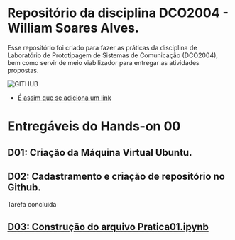 # Repositório da disciplina DCO2004 - William Soares Alves.
Esse repositório foi criado para fazer as práticas da disciplina de Laboratório de Prototipagem de Sistemas de Comunicação (DCO2004), bem como servir de meio viabilizador para entregar as atividades propostas. 

![GITHUB](https://kanbanize.com/blog/wp-content/uploads/2014/11/GitHub.jpg)
* [É assim que se adiciona um link](https://www.youtube.com/watch?v=bpOSxM0rNPM) 

# Entregáveis do Hands-on 00
## D01: Criação da Máquina Virtual Ubuntu.


## D02: Cadastramento e criação de repositório no Github.
Tarefa concluida 

## [D03: Construção do arquivo Pratica01.ipynb](http://nbviewer.jupyter.org/github/willalvesufrn/william_DCO2004/blob/master/Pratica01.ipynb)
